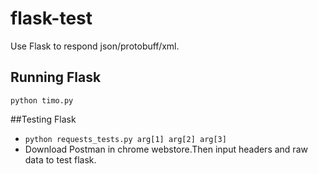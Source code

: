 # flask-test
Use Flask to respond json/protobuff/xml.

## Running Flask
```
python timo.py
```

##Testing Flask
+ ```python requests_tests.py arg[1] arg[2] arg[3]```
+ Download Postman in chrome webstore.Then input headers and raw data to test flask.
